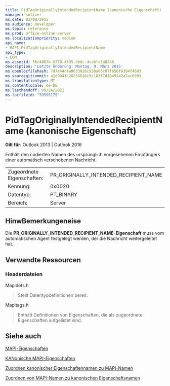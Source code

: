 ```yaml
---
title: PidTagOriginallyIntendedRecipientName (kanonische Eigenschaft)
manager: soliver
ms.date: 03/09/2015
ms.audience: Developer
ms.topic: reference
ms.prod: office-online-server
ms.localizationpriority: medium
api_name:
- MAPI.PidTagOriginallyIntendedRecipientName
api_type:
- COM
ms.assetid: 56c406fb-8778-4f85-bbdc-4cabfa140248
description: 'Letzte Änderung: Montag, 9. März 2015'
ms.openlocfilehash: 7d7e44c4a8633826c93ba66c07f650f9394f4693
ms.sourcegitcommit: a1d9041c20256616c9c183f7d1049142a7ac6991
ms.translationtype: MT
ms.contentlocale: de-DE
ms.lasthandoff: 09/24/2021
ms.locfileid: "59595175"
---
```

# <a name="pidtagoriginallyintendedrecipientname-canonical-property"></a>PidTagOriginallyIntendedRecipientName (kanonische Eigenschaft)

  
  
**Gilt für**: Outlook 2013 | Outlook 2016 
  
Enthält den codierten Namen des ursprünglich vorgesehenen Empfängers einer automatisch verschobenen Nachricht.
  
|||
|:-----|:-----|
|Zugeordnete Eigenschaften:  <br/> |PR_ORIGINALLY_INTENDED_RECIPIENT_NAME  <br/> |
|Kennung:  <br/> |0x0020  <br/> |
|Datentyp:  <br/> |PT_BINARY  <br/> |
|Bereich:  <br/> |Server  <br/> |
   
## <a name="remarks"></a>HinwBemerkungeneise

Die **PR_ORIGINALLY_INTENDED_RECIPIENT_NAME-Eigenschaft** muss vom automatischen Agent festgelegt werden, der die Nachricht weitergeleitet hat. 
  
## <a name="related-resources"></a>Verwandte Ressourcen

### <a name="header-files"></a>Headerdateien

Mapidefs.h
  
> Stellt Datentypdefinitionen bereit.
    
Mapitags.h
  
> Enthält Definitionen von Eigenschaften, die als zugeordnete Eigenschaften aufgelistet sind.
    
## <a name="see-also"></a>Siehe auch



[MAPI-Eigenschaften](mapi-properties.md)
  
[KANonische MAPI-Eigenschaften](mapi-canonical-properties.md)
  
[Zuordnen kanonischer Eigenschaftennamen zu MAPI-Namen](mapping-canonical-property-names-to-mapi-names.md)
  
[Zuordnen von MAPI-Namen zu kanonischen Eigenschaftsnamen](mapping-mapi-names-to-canonical-property-names.md)

